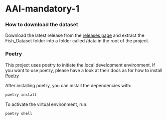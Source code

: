 # AAI-mandatory-1

### How to download the dataset
Download the latest release from the [releases page](https://www.kaggle.com/datasets/crowww/a-large-scale-fish-dataset/code?datasetId=1165452&sortBy=voteCount) and extract the Fish_Dataset folder into a folder called /data in the root of the project.


### Poetry
This project uses poetry to initiate the local development environment. If you want to use poetry, please have a look at their docs as for how to install [Poetry](https://python-poetry.org/docs/) 

After installing poetry, you can install the dependencies with:
```bash
poetry install
```
To activate the virtual environment, run:
```bash
poetry shell
```
